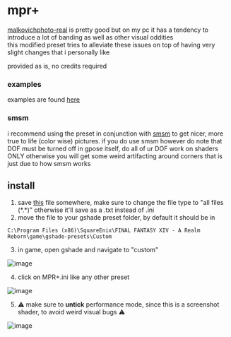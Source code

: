 # mpr+
[malkovichphoto-real](https://github.com/Mortalitas/GShade-Presets/blob/master/FFXIV/GShade/MalkovichPhoto-real.ini) is pretty good but on my pc it has a tendency to introduce a lot of banding as well as other visual oddities  
this modified preset tries to alleviate these issues on top of having very slight changes that i personally like  

provided as is, no credits required  

### examples

examples are found [here](https://github.com/neirusalwa/mpr/tree/main/examples)

### smsm
i recommend using the preset in conjunction with [smsm](https://github.com/s-ilent/smsm-ff14) to get nicer, more true to life (color wise) pictures. if you do use smsm however do note that DOF must be turned off in gpose itself, do all of ur DOF work on shaders ONLY otherwise you will get some weird artifacting around corners that is just due to how smsm works  

## install  
  
1. save [this](https://raw.githubusercontent.com/neirusalwa/mpr/main/MPR%2B.ini) file somewhere, make sure to change the file type to "all files (\*.\*)" otherwise it'll save as a .txt instead of .ini
2. move the file to your gshade preset folder, by default it should be in 
```
C:\Program Files (x86)\SquareEnix\FINAL FANTASY XIV - A Realm Reborn\game\gshade-presets\Custom
```
3. in game, open gshade and navigate to "custom" 
   
![image](https://user-images.githubusercontent.com/14804553/167278132-5ce4d306-14dc-43bc-9c31-2fe993b4f714.png)  
  
4. click on MPR+.ini like any other preset  
  
![image](https://user-images.githubusercontent.com/14804553/167278152-e4f599a8-d59a-4abc-a68b-3b5418210ae4.png)  
  
5. ⚠ make sure to **untick** performance mode, since this is a screenshot shader, to avoid weird visual bugs ⚠  
  
![image](https://user-images.githubusercontent.com/14804553/167278173-30449bfa-bd65-4118-9ae5-25a9e6351749.png)  
  
